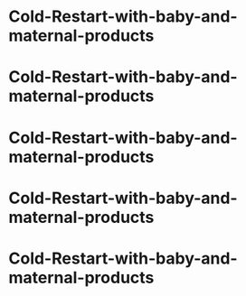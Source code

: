 # Cold-Restart-with-baby-and-maternal-products
# Cold-Restart-with-baby-and-maternal-products
# Cold-Restart-with-baby-and-maternal-products
# Cold-Restart-with-baby-and-maternal-products
# Cold-Restart-with-baby-and-maternal-products
